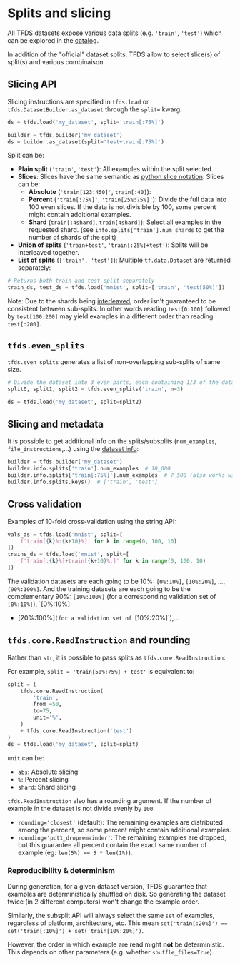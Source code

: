 # Splits and slicing

All TFDS datasets expose various data splits (e.g. `'train'`, `'test'`) which
can be explored in the
[catalog](https://www.tensorflow.org/datasets/catalog/overview).

In addition of the "official" dataset splits, TFDS allow to select slice(s) of
split(s) and various combinaison.

## Slicing API

Slicing instructions are specified in `tfds.load` or
`tfds.DatasetBuilder.as_dataset` through the `split=` kwarg.

```python
ds = tfds.load('my_dataset', split='train[:75%]')
```

```python
builder = tfds.builder('my_dataset')
ds = builder.as_dataset(split='test+train[:75%]')
```

Split can be:

*   **Plain split** (`'train'`, `'test'`): All examples within the split
    selected.
*   **Slices**: Slices have the same semantic as
    [python slice notation](https://docs.python.org/3/library/stdtypes.html#common-sequence-operations).
    Slices can be:
    *   **Absolute** (`'train[123:450]'`, `train[:40]`):
    *   **Percent** (`'train[:75%]'`, `'train[25%:75%]'`): Divide the full data
        into 100 even slices. If the data is not divisible by 100, some percent
        might contain additional examples.
    *   **Shard** (`train[:4shard]`, `train[4shard]`): Select all examples in
        the requested shard. (see `info.splits['train'].num_shards` to get the
        number of shards of the split)
*   **Union of splits** (`'train+test'`, `'train[:25%]+test'`): Splits will be
    interleaved together.
*   **List of splits** (`['train', 'test']`): Multiple `tf.data.Dataset` are
    returned separately:

```python
# Returns both train and test split separately
train_ds, test_ds = tfds.load('mnist', split=['train', 'test[50%]'])
```

Note: Due to the shards being
[interleaved](https://www.tensorflow.org/api_docs/python/tf/data/Dataset?version=nightly#interleave),
order isn't guaranteed to be consistent between sub-splits. In other words
reading `test[0:100]` followed by `test[100:200]` may yield examples in a
different order than reading `test[:200]`.

## `tfds.even_splits`

`tfds.even_splits` generates a list of non-overlapping sub-splits of same size.

```python
# Divide the dataset into 3 even parts, each containing 1/3 of the data
split0, split1, split2 = tfds.even_splits('train', n=3)

ds = tfds.load('my_dataset', split=split2)
```

## Slicing and metadata

It is possible to get additional info on the splits/subsplits (`num_examples`,
`file_instructions`,...) using the
[dataset info](https://www.tensorflow.org/datasets/overview#access_the_dataset_metadata):

```python
builder = tfds.builder('my_dataset')
builder.info.splits['train'].num_examples  # 10_000
builder.info.splits['train[:75%]'].num_examples  # 7_500 (also works with slices)
builder.info.splits.keys()  # ['train', 'test']
```

## Cross validation

Examples of 10-fold cross-validation using the string API:

```python
vals_ds = tfds.load('mnist', split=[
    f'train[{k}%:{k+10}%]' for k in range(0, 100, 10)
])
trains_ds = tfds.load('mnist', split=[
    f'train[:{k}%]+train[{k+10}%:]' for k in range(0, 100, 10)
])
```

The validation datasets are each going to be 10%: `[0%:10%]`, `[10%:20%]`, ...,
`[90%:100%]`. And the training datasets are each going to be the complementary
90%: `[10%:100%]` (for a corresponding validation set of `[0%:10%]`), `[0%:10%]
+ [20%:100%]`(for a validation set of `[10%:20%]`),...

## `tfds.core.ReadInstruction` and rounding

Rather than `str`, it is possible to pass splits as `tfds.core.ReadInstruction`:

For example, `split = 'train[50%:75%] + test'` is equivalent to:

```python
split = (
    tfds.core.ReadInstruction(
        'train',
        from_=50,
        to=75,
        unit='%',
    )
    + tfds.core.ReadInstruction('test')
)
ds = tfds.load('my_dataset', split=split)
```

`unit` can be:

*   `abs`: Absolute slicing
*   `%`: Percent slicing
*   `shard`: Shard slicing

`tfds.ReadInstruction` also has a rounding argument. If the number of example in
the dataset is not divide evenly by `100`:

*   `rounding='closest'` (default): The remaining examples are distributed among
    the percent, so some percent might contain additional examples.
*   `rounding='pct1_dropremainder'`: The remaining examples are dropped, but
    this guarantee all percent contain the exact same number of example (eg:
    `len(5%) == 5 * len(1%)`).

### Reproducibility & determinism

During generation, for a given dataset version, TFDS guarantee that examples are
deterministically shuffled on disk. So generating the dataset twice (in 2
different computers) won't change the example order.

Similarly, the subsplit API will always select the same `set` of examples,
regardless of platform, architecture, etc. This mean `set('train[:20%]') ==
set('train[:10%]') + set('train[10%:20%]')`.

However, the order in which example are read might **not** be deterministic.
This depends on other parameters (e.g. whether `shuffle_files=True`).
